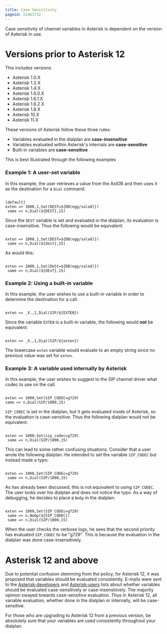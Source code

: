 ```yaml
---
title: Case Sensitivity
pageid: 21463732
---
```


Case sensitivity of channel variables in Asterisk is dependent on the version of Asterisk in use.


Versions prior to Asterisk 12
=============================


This includes versions


* Asterisk 1.0.X
* Asterisk 1.2.X
* Asterisk 1.4.X
* Asterisk 1.6.0.X
* Asterisk 1.6.1.X
* Asterisk 1.6.2.X
* Asterisk 1.8.X
* Asterisk 10.X
* Asterisk 11.X


These versions of Asterisk follow these three rules:


* Variables evaluated in the dialplan are **case-insensitive**
* Variables evaluated within Asterisk's internals are **case-sensitive**
* Built-in variables are **case-sensitive**


This is best illustrated through the following examples


### Example 1: A user-set variable


In this example, the user retrieves a value from the AstDB and then uses it as the destination for a `Dial` command.

```

[default]
exten => 1000,1,Set(DEST=${DB(egg/salad)})
 same => n,Dial(${DEST},15)

```

Since the `DEST` variable is set and evaluated in the dialplan, its evaluation is case-insensitive. Thus the following would be equivalent:

```

exten => 1000,1,Set(DEST=${DB(egg/salad)})
 same => n,Dial(${dest},15)

```

As would this:

```

exten => 1000,1,Set(DeSt=${DB(egg/salad)})
 same => n,Dial(${dEsT},15)

```

### Example 2: Using a built-in variable


In this example, the user wishes to use a built-in variable in order to determine the destination for a call.

```

exten => _X.,1,Dial(SIP/${EXTEN})

```

Since the variable `EXTEN` is a built-in variable, the following would **not** be equivalent:

```

exten => _X.,1,Dial(SIP/${exten})

```

The lowercase `exten` variable would evaluate to an empty string since no previous value was set for `exten`.


### Example 3: A variable used internally by Asterisk


In this example, the user wishes to suggest to the SIP channel driver what codec to use on the call.

```

exten => 1000,Set(SIP_CODEC=g729)
same => n,Dial(SIP/1000,15)

```

`SIP_CODEC` is set in the dialplan, but it gets evaluated inside of Asterisk, so the evaluation is case-sensitive. Thus the following dialplan would not be equivalent:

```

exten => 1000,Set(sip_codec=g729)
 same => n,Dial(SIP/1000,15)

```

This can lead to some rather confusing situations. Consider that a user wrote the following dialplan. He intended to set the variable `SIP_CODEC` but instead made a typo:

```

exten => 1000,Set(SIP_CODEc=g729)
 same => n,Dial(SIP/1000,15)

```

As has already been discussed, this is not equivalent to using `SIP_CODEC`. The user looks over his dialplan and does not notice the typo. As a way of debugging, he decides to place a `NoOp` in the dialplan:

```

exten => 1000,Set(SIP_CODEc=g729)
 same => n,NoOp(${SIP_CODEC})
 same => n,Dial(SIP/1000,15)

```

When the user checks the verbose logs, he sees that the second priority has evaluated `SIP_CODEC` to be "g729". This is because the evaluation in the dialplan was done case-insensitively.


Asterisk 12 and above
=====================


Due to potential confusion stemming from the policy, for Asterisk 12, it was proposed that variables should be evaluated consistently. E-mails were sent to the [Asterisk-developers](http://lists.digium.com/pipermail/asterisk-dev/2012-October/057056.html) and [Asterisk-users](http://lists.digium.com/pipermail/asterisk-users/2012-October/275033.html) lists about whether variables should be evaluated case-sensitively or case-insensitively. The majority opinion swayed towards case-sensitive evaluation. Thus in Asterisk 12, all variable evaluation, whether done in the dialplan or internally, will be case-sensitive.


For those who are upgrading to Asterisk 12 from a previous version, be absolutely sure that your variables are used consistently throughout your dialplan.

